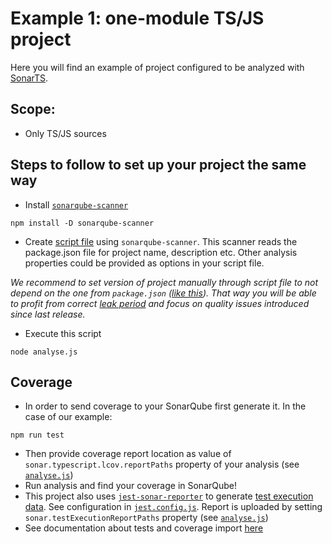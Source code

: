 # Example 1: one-module TS/JS project

Here you will find an example of project configured to be analyzed with [SonarTS](https://github.com/SonarSource/sonarts).

## Scope:
* Only TS/JS sources

## Steps to follow to set up your project the same way
* Install [`sonarqube-scanner`](https://github.com/bellingard/sonar-scanner-npm)
```
npm install -D sonarqube-scanner
```
* Create [script file](analyse.js) using `sonarqube-scanner`. This scanner reads the package.json file for project name, description etc. Other analysis properties could be provided as options in your script file.

_We recommend to set version of project manually through script file to not depend on the one from `package.json` ([like this](analyse.js#L8)). That way you will be able to profit from correct [leak period](https://docs.sonarqube.org/display/SONAR/Fixing+the+Water+Leak) and focus on quality issues introduced since last release._

* Execute this script
```
node analyse.js
```

## Coverage
* In order to send coverage to your SonarQube first generate it. In the case of our example:
```
npm run test
```
* Then provide coverage report location as value of `sonar.typescript.lcov.reportPaths` property of your analysis (see [`analyse.js`](analyse.js))
* Run analysis and find your coverage in SonarQube!
* This project also uses [`jest-sonar-reporter`](https://www.npmjs.com/package/jest-sonar-reporter) to generate 
[test execution data](https://docs.sonarqube.org/display/SONAR/Generic+Test+Data#GenericTestData-GenericExecution). See configuration in [`jest.config.js`](jest.config.js). 
Report is uploaded by setting `sonar.testExecutionReportPaths` property (see [`analyse.js`](analyse.js)) 
* See documentation about tests and coverage import [here](https://docs.sonarqube.org/display/PLUG/TypeScript+Test+Execution+and+Coverage+Results+Import)
